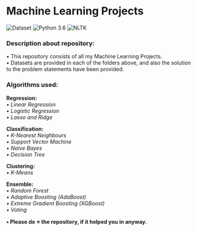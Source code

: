 # Machine Learning Projects
![Dataset](https://img.shields.io/badge/Dataset-Kaggle-blue.svg) ![Python 3.6](https://img.shields.io/badge/Python-3.6-brightgreen.svg) ![NLTK](https://img.shields.io/badge/Library-sklearn-orange.svg)

### Description about repository:
• This repository consists of all my Machine Learning Projects.<br/>
• Datasets are provided in each of the folders above, and also the solution to the problem statements have been provided.<br/>

### Algorithms used:
**Regression:**<br/>
  _• Linear Regression_<br/>
  _• Logistic Regression_<br/>
  _• Lasso and Ridge_<br/>

**Classification:**<br/>
  _• K-Nearest Neighbours_<br/>
  _• Support Vector Machine_<br/>
  _• Naive Bayes_<br/>
  _• Decision Tree_<br/>
  
**Clustering:**<br/>
  _• K-Means_<br/>
  
**Ensemble:**<br/>
  _• Random Forest_<br/>
  _• Adaptive Boosting (AdaBoost)_<br/>
  _• Extreme Gradient Boosting (XGBoost)_<br/>
  _• Voting_<br/>

**• Please do ⭐ the repository, if it helped you in anyway.**
